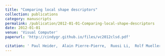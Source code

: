 ```yaml
---
title: "Comparing local shape descriptors"
collection: publications
category: manuscripts
permalink: /publication/2012-01-01-Comparing-local-shape-descriptors
date: 2012-01-01
venue: 'Visual Computer'
paperurl: 'http://cindygr.github.io/files/vc2012clsd.pdf'

citation: ' Paul Heider,  Alain Pierre-Pierre,  Ruosi Li,  Rolf Mueller,  Cindy Grimm, &quot;Comparing local shape descriptors.&quot; Visual Computer, 2012.'
---
```


